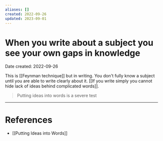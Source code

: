```yaml
---
aliases: []
created: 2022-09-26
updated: 2023-09-01
---
```


# When you write about a subject you see your own gaps in knowledge
Date created: 2022-09-26

This is [[Feynman technique]] but in writing. You don't fully know a subject until you are able to write clearly about it. [[If you write simply you cannot hide lack of ideas behind complicated words]].

> Putting ideas into words is a severe test

---
# References
* [[Putting Ideas into Words]]